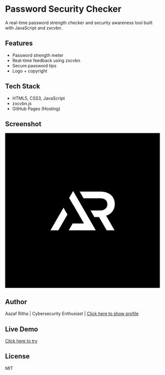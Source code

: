 # Password Security Checker

A real-time password strength checker and security awareness tool built with JavaScript and zxcvbn.

## Features
- Password strength meter
- Real-time feedback using zxcvbn
- Secure password tips
- Logo + copyright

## Tech Stack
- HTML5, CSS3, JavaScript
- zxcvbn.js
- GitHub Pages (Hosting)

## Screenshot

![Screenshot](assets/logo.jpg)

## Author
Aazaf Ritha | Cybersecurity Enthusiast | [Click here to show profile](www.linkedin.com/in/aazafritha)

## Live Demo
[Click here to try](https://aazafritha.github.io/password-security-checker/)

## License
MIT
